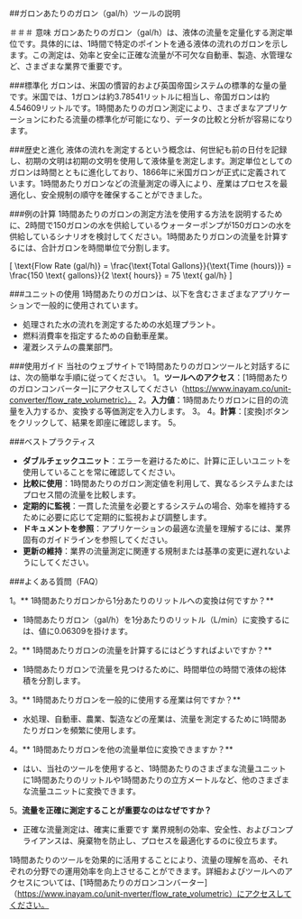 ##ガロンあたりのガロン（gal/h）ツールの説明

＃＃＃ 意味
ガロンあたりのガロン（gal/h）は、液体の流量を定量化する測定単位です。具体的には、1時間で特定のポイントを通る液体の流れのガロンを示します。この測定は、効率と安全に正確な流量が不可欠な自動車、製造、水管理など、さまざまな業界で重要です。

###標準化
ガロンは、米国の慣習的および英国帝国システムの標準的な量の量です。米国では、1ガロンは約3.78541リットルに相当し、帝国ガロンは約4.54609リットルです。1時間あたりのガロン測定により、さまざまなアプリケーションにわたる流量の標準化が可能になり、データの比較と分析が容易になります。

###歴史と進化
液体の流れを測定するという概念は、何世紀も前の日付を記録し、初期の文明は初期の文明を使用して液体量を測定します。測定単位としてのガロンは時間とともに進化しており、1866年に米国ガ​​ロンが正式に定義されています。1時間あたりガロンなどの流量測定の導入により、産業はプロセスを最適化し、安全規制の順守を確保することができました。

###例の計算
1時間あたりのガロンの測定方法を使用する方法を説明するために、2時間で150ガロンの水を供給しているウォーターポンプが150ガロンの水を供給しているシナリオを検討してください。1時間あたりガロンの流量を計算するには、合計ガロンを時間単位で分割します。

\[ \text{Flow Rate (gal/h)} = \frac{\text{Total Gallons}}{\text{Time (hours)}} = \frac{150 \text{ gallons}}{2 \text{ hours}} = 75 \text{ gal/h} \]

###ユニットの使用
1時間あたりのガロンは、以下を含むさまざまなアプリケーションで一般的に使用されています。
- 処理された水の流れを測定するための水処理プラント。
- 燃料消費率を指定するための自動車産業。
- 灌漑システムの農業部門。

###使用ガイド
当社のウェブサイトで1時間あたりのガロンツールと対話するには、次の簡単な手順に従ってください。
1。**ツールへのアクセス**：[1時間あたりのガロンコンバーター]にアクセスしてください（https://www.inayam.co/unit-converter/flow_rate_volumetric）。
2。**入力値**：1時間あたりガロンに目的の流量を入力するか、変換する等価測定を入力します。
3。
4。**計算**：[変換]ボタンをクリックして、結果を即座に確認します。
5。

###ベストプラクティス
-  **ダブルチェックユニット**：エラーを避けるために、計算に正しいユニットを使用していることを常に確認してください。
-  **比較に使用**：1時間あたりのガロン測定値を利用して、異なるシステムまたはプロセス間の流量を比較します。
-  **定期的に監視**：一貫した流量を必要とするシステムの場合、効率を維持するために必要に応じて定期的に監視および調整します。
-  **ドキュメントを参照**：アプリケーションの最適な流量を理解するには、業界固有のガイドラインを参照してください。
-  **更新の維持**：業界の流量測定に関連する規制または基準の変更に遅れないようにしてください。

###よくある質問（FAQ）

1。** 1時間あたりガロンから1分あたりのリットルへの変換は何ですか？**
-  1時間あたりガロン（gal/h）を1分あたりのリットル（L/min）に変換するには、値に0.06309を掛けます。

2。** 1時間あたりガロンの流量を計算するにはどうすればよいですか？**
-  1時間あたりガロンで流量を見つけるために、時間単位の時間で液体の総体積を分割します。

3。** 1時間あたりガロンを一般的に使用する産業は何ですか？**
- 水処理、自動車、農業、製造などの産業は、流量を測定するために1時間あたりガロンを頻繁に使用します。

4。** 1時間あたりガロンを他の流量単位に変換できますか？**
- はい、当社のツールを使用すると、1時間あたりのさまざまな流量ユニットに1時間あたりのリットルや1時間あたりの立方メートルなど、他のさまざまな流量ユニットに変換できます。

5。**流量を正確に測定することが重要なのはなぜですか？**
- 正確な流量測定は、確実に重要です 業界規制の効率、安全性、およびコンプライアンスは、廃棄物を防止し、プロセスを最適化するのに役立ちます。

1時間あたりのツールを効果的に活用することにより、流量の理解を高め、それぞれの分野での運用効率を向上させることができます。詳細およびツールへのアクセスについては、[1時間あたりのガロンコンバーター]（https://www.inayam.co/unit-nverter/flow_rate_volumetric）にアクセスしてください。